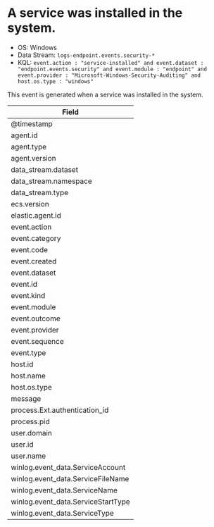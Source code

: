 # A service was installed in the system.

- OS: Windows
- Data Stream: `logs-endpoint.events.security-*`
- KQL: `event.action : "service-installed" and event.dataset : "endpoint.events.security" and event.module : "endpoint" and event.provider : "Microsoft-Windows-Security-Auditing" and host.os.type : "windows"`

This event is generated when a service was installed in the system.

| Field |
|---|
| @timestamp |
| agent.id |
| agent.type |
| agent.version |
| data_stream.dataset |
| data_stream.namespace |
| data_stream.type |
| ecs.version |
| elastic.agent.id |
| event.action |
| event.category |
| event.code |
| event.created |
| event.dataset |
| event.id |
| event.kind |
| event.module |
| event.outcome |
| event.provider |
| event.sequence |
| event.type |
| host.id |
| host.name |
| host.os.type |
| message |
| process.Ext.authentication_id |
| process.pid |
| user.domain |
| user.id |
| user.name |
| winlog.event_data.ServiceAccount |
| winlog.event_data.ServiceFileName |
| winlog.event_data.ServiceName |
| winlog.event_data.ServiceStartType |
| winlog.event_data.ServiceType |

